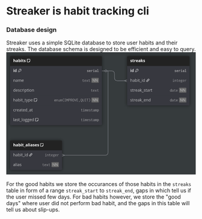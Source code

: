 # Streaker is habit tracking cli

### Database design
Streaker uses a simple SQLite database to store user habits and their streaks. The database schema is designed to be efficient and easy to query.
![dbschema.png](./docs/images/dbschema.png)

For the good habits we store the occurances of those habits in the `streaks` table in form of a range `streak_start` to `streak_end`, gaps in which tell us if the user missed few days.
For bad habits however, we store the "good days" where user did not perform bad habit, and the gaps in this table will tell us about slip-ups.
